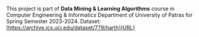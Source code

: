 This project is part of **Data Mining & Learning Algorithms** course in Computer Engineering & Informatics Department of University of Patras for Spring Semester 2023-2024. 
 Dataset: [https://archive.ics.uci.edu/dataset/779/harth](URL)
